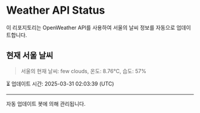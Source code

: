 
# Weather API Status

이 리포지토리는 OpenWeather API를 사용하여 서울의 날씨 정보를 자동으로 업데이트합니다.

## 현재 서울 날씨
> 서울의 현재 날씨: few clouds, 온도: 8.76°C, 습도: 57%

⏳ 업데이트 시간: 2025-03-31 02:03:39 (UTC)

---
자동 업데이트 봇에 의해 관리됩니다.
